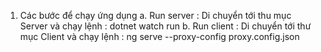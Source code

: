 1. Các bước để chạy ứng dụng
    a. Run server : Di chuyển tới thu mục Server và chạy lệnh : dotnet watch run
    b. Run client : Di chuyển tới thư mục Client và chạy lệnh : ng serve --proxy-config proxy.config.json